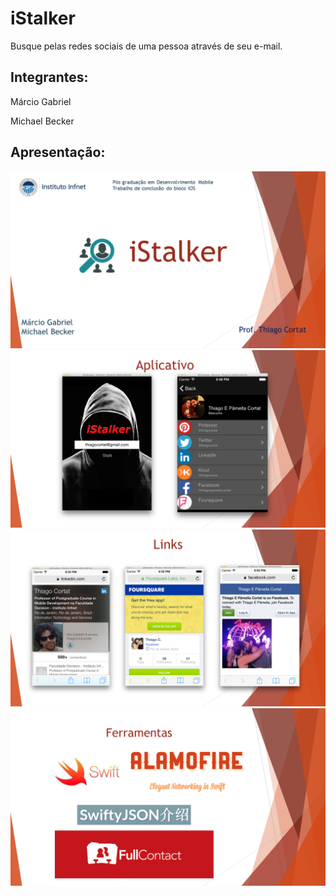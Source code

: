 # iStalker
Busque pelas redes sociais de uma pessoa através de seu e-mail.


Integrantes: 
--------
Márcio Gabriel

Michael Becker


Apresentação:
--------


![](Apresentação/pngs/Slide1.png)
![](Apresentação/pngs/Slide2.png)
![](Apresentação/pngs/Slide3.png)
![](Apresentação/pngs/Slide4.png)
